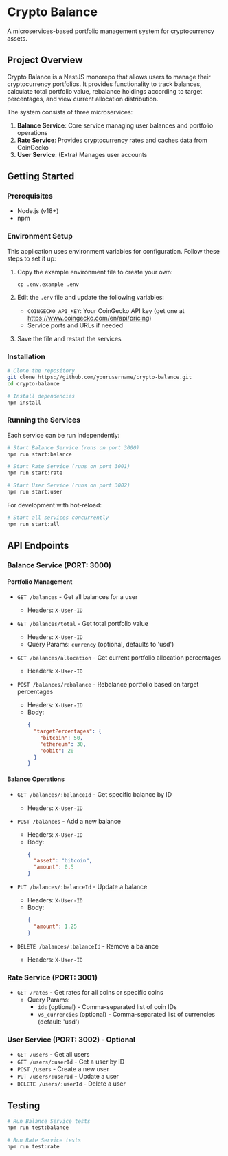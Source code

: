 # Crypto Balance

A microservices-based portfolio management system for cryptocurrency assets.

## Project Overview

Crypto Balance is a NestJS monorepo that allows users to manage their cryptocurrency portfolios. It provides functionality to track balances, calculate total portfolio value, rebalance holdings according to target percentages, and view current allocation distribution.

The system consists of three microservices:

1. **Balance Service**: Core service managing user balances and portfolio operations
2. **Rate Service**: Provides cryptocurrency rates and caches data from CoinGecko
3. **User Service**: (Extra) Manages user accounts

## Getting Started

### Prerequisites

- Node.js (v18+)
- npm

### Environment Setup

This application uses environment variables for configuration. Follow these steps to set it up:

1. Copy the example environment file to create your own:
   ```
   cp .env.example .env
   ```

2. Edit the `.env` file and update the following variables:
   - `COINGECKO_API_KEY`: Your CoinGecko API key (get one at https://www.coingecko.com/en/api/pricing)
   - Service ports and URLs if needed

3. Save the file and restart the services

### Installation

```bash
# Clone the repository
git clone https://github.com/yourusername/crypto-balance.git
cd crypto-balance

# Install dependencies
npm install
```

### Running the Services

Each service can be run independently:

```bash
# Start Balance Service (runs on port 3000)
npm run start:balance

# Start Rate Service (runs on port 3001)
npm run start:rate

# Start User Service (runs on port 3002)
npm run start:user
```

For development with hot-reload:

```bash
# Start all services concurrently
npm run start:all

```
## API Endpoints

### Balance Service (PORT: 3000)

#### Portfolio Management

- `GET /balances` - Get all balances for a user
  - Headers: `X-User-ID`

- `GET /balances/total` - Get total portfolio value
  - Headers: `X-User-ID`
  - Query Params: `currency` (optional, defaults to 'usd')

- `GET /balances/allocation` - Get current portfolio allocation percentages
  - Headers: `X-User-ID`

- `POST /balances/rebalance` - Rebalance portfolio based on target percentages
  - Headers: `X-User-ID`
  - Body: 
    ```json
    {
      "targetPercentages": {
        "bitcoin": 50,
        "ethereum": 30,
        "oobit": 20
      }
    }
    ```

#### Balance Operations

- `GET /balances/:balanceId` - Get specific balance by ID
  - Headers: `X-User-ID`

- `POST /balances` - Add a new balance
  - Headers: `X-User-ID`
  - Body:
    ```json
    {
      "asset": "bitcoin",
      "amount": 0.5
    }
    ```

- `PUT /balances/:balanceId` - Update a balance
  - Headers: `X-User-ID`
  - Body:
    ```json
    {
      "amount": 1.25
    }
    ```

- `DELETE /balances/:balanceId` - Remove a balance
  - Headers: `X-User-ID`

### Rate Service (PORT: 3001)

- `GET /rates` - Get rates for all coins or specific coins
  - Query Params: 
    - `ids` (optional) - Comma-separated list of coin IDs
    - `vs_currencies` (optional) - Comma-separated list of currencies (default: 'usd')

### User Service (PORT: 3002) - Optional

- `GET /users` - Get all users
- `GET /users/:userId` - Get a user by ID
- `POST /users` - Create a new user
- `PUT /users/:userId` - Update a user
- `DELETE /users/:userId` - Delete a user

## Testing

```bash
# Run Balance Service tests
npm run test:balance

# Run Rate Service tests
npm run test:rate
```

